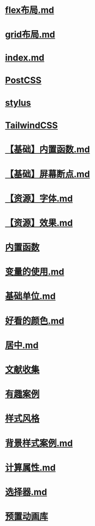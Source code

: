 # [flex布局.md](flex布局.md)

# [grid布局.md](grid布局.md)

# [index.md](index.md)

# [PostCSS](PostCSS/index.md)

# [stylus](stylus/index.md)

# [TailwindCSS](TailwindCSS/index.md)

# [【基础】内置函数.md](【基础】内置函数.md)

# [【基础】屏幕断点.md](【基础】屏幕断点.md)

# [【资源】字体.md](【资源】字体.md)

# [【资源】效果.md](【资源】效果.md)

# [内置函数](内置函数/index.md)

# [变量的使用.md](变量的使用.md)

# [基础单位.md](基础单位.md)

# [好看的颜色.md](好看的颜色.md)

# [居中.md](居中.md)

# [文献收集](文献收集/index.md)

# [有趣案例](有趣案例/index.md)

# [样式风格](样式风格/index.md)

# [背景样式案例.md](背景样式案例.md)

# [计算属性.md](计算属性.md)

# [选择器.md](选择器.md)

# [预置动画库](预置动画库/index.md)

